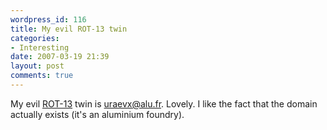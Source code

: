 ```yaml
---
wordpress_id: 116
title: My evil ROT-13 twin
categories:
- Interesting
date: 2007-03-19 21:39
layout: post
comments: true
---
```

My evil <a href="http://en.wikipedia.org/wiki/ROT13">ROT-13</a> twin is <a href="mailto:uraevx@alu.fr">uraevx@alu.fr</a>. Lovely. I like the fact that the domain actually exists (it's an aluminium foundry).
